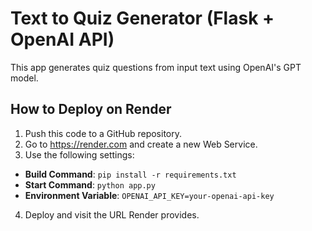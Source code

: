 # Text to Quiz Generator (Flask + OpenAI API)

This app generates quiz questions from input text using OpenAI's GPT model.

## How to Deploy on Render

1. Push this code to a GitHub repository.
2. Go to https://render.com and create a new Web Service.
3. Use the following settings:

- **Build Command**: `pip install -r requirements.txt`
- **Start Command**: `python app.py`
- **Environment Variable**: `OPENAI_API_KEY=your-openai-api-key`

4. Deploy and visit the URL Render provides.